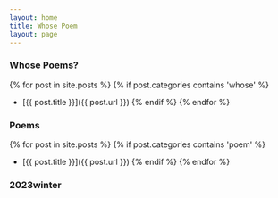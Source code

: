 ```yaml
---
layout: home
title: Whose Poem
layout: page
---
```


### Whose Poems?
{% for post in site.posts %}
{% if post.categories contains 'whose' %}
* [{{ post.title }}]({{ post.url }})
{% endif %}
{% endfor %}

### Poems
{% for post in site.posts %}
{% if post.categories contains 'poem' %}
* [{{ post.title }}]({{ post.url }})
{% endif %}
{% endfor %}

### 2023winter
